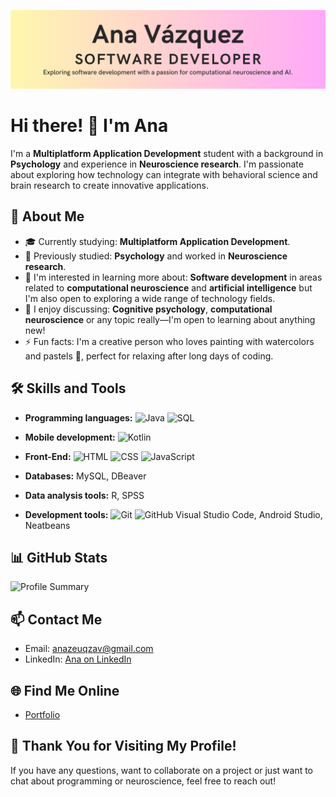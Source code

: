 ![Banner](https://github.com/anazeuqzav/anazeuqzav/blob/main/banner.png)

# Hi there! 👋 I'm Ana

I'm a **Multiplatform Application Development** student with a background in **Psychology** and experience in **Neuroscience research**. I'm passionate about exploring how technology can integrate with behavioral science and brain research to create innovative applications.

## 🚀 About Me

- 🎓 Currently studying: **Multiplatform Application Development**.
- 🧠 Previously studied: **Psychology** and worked in **Neuroscience research**.
- 🌱 I'm interested in learning more about: **Software development** in areas related to **computational neuroscience** and **artificial intelligence** but I'm also open to exploring a wide range of technology fields.
- 💬 I enjoy discussing: **Cognitive psychology**, **computational neuroscience** or any topic really—I'm open to learning about anything new!
- ⚡ Fun facts: I'm a creative person who loves painting with watercolors and pastels 🎨, perfect for relaxing after long days of coding.

## 🛠️ Skills and Tools

- **Programming languages:** ![Java](https://img.shields.io/badge/Java-%23F7DF1E?style=flat-square&logo=java&logoColor=black) ![SQL](https://img.shields.io/badge/SQL-%23074F8C?style=flat-square&logo=sqlite&logoColor=white)
- **Mobile development:** ![Kotlin](https://img.shields.io/badge/Kotlin-%230095D5?style=flat-square&logo=kotlin&logoColor=white)

- **Front-End:** ![HTML](https://img.shields.io/badge/HTML-%23E34F26?style=flat-square&logo=html5&logoColor=white) ![CSS](https://img.shields.io/badge/CSS-%231572B6?style=flat-square&logo=css3&logoColor=white) ![JavaScript](https://img.shields.io/badge/JavaScript-%23F7DF1E?style=flat-square&logo=javascript&logoColor=black)

- **Databases:** MySQL, DBeaver
- **Data analysis tools:** R, SPSS
- **Development tools:** ![Git](https://img.shields.io/badge/Git-%23F05032?style=flat-square&logo=git&logoColor=white) ![GitHub](https://img.shields.io/badge/GitHub-%23121011?style=flat-square&logo=github&logoColor=white) Visual Studio Code, Android Studio, Neatbeans

## 📊 GitHub Stats

![Profile Summary](https://github-profile-summary-cards.vercel.app/api/cards/profile-details?username=anazeuqzav&theme=dracula)


## 📫 Contact Me

- Email: [anazeuqzav@gmail.com](mailto:anazeuqzav@gmail.com)
- LinkedIn: [Ana on LinkedIn](https://www.linkedin.com/in/ana-v%C3%A1zquez-de-%C3%A1gredos/)


## 🌐 Find Me Online

- [Portfolio](https://anazeuqzav.github.io/portfolio/) 

<!--## 🎨 Featured Projects

- [NeuroMind](https://github.com/ana/neuro-mind): A mobile app designed to enhance mental health through cognitive exercises based on neuroscience.
- [CerebroTech](https://github.com/ana/cerebro-tech): A web platform using machine learning to analyze real-time brain activity patterns.-->

## 🎉 Thank You for Visiting My Profile!

If you have any questions, want to collaborate on a project or just want to chat about programming or neuroscience, feel free to reach out!

